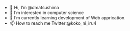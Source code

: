 - 👋 Hi, I’m @dmatsushima
- 👀 I’m interested in computer science
- 🌱 I’m currently learning development of Web apprication.
- 📫 How to reach me Twitter:@koko_ni_iru4

<!---
dmatsushima/dmatsushima is a ✨ special ✨ repository because its `README.md` (this file) appears on your GitHub profile.
You can click the Preview link to take a look at your changes.
--->
